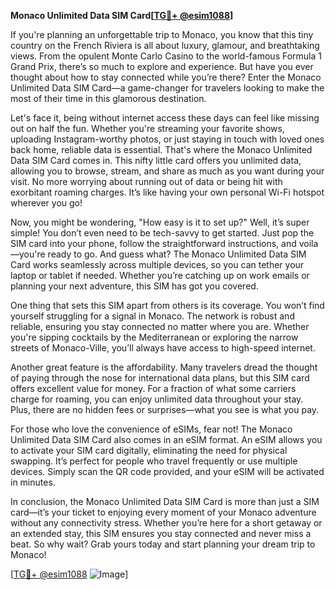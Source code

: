 **Monaco Unlimited Data SIM Card[[TG💪+ @esim1088](https://t.me/s/esim1088)]**

If you're planning an unforgettable trip to Monaco, you know that this tiny country on the French Riviera is all about luxury, glamour, and breathtaking views. From the opulent Monte Carlo Casino to the world-famous Formula 1 Grand Prix, there’s so much to explore and experience. But have you ever thought about how to stay connected while you’re there? Enter the Monaco Unlimited Data SIM Card—a game-changer for travelers looking to make the most of their time in this glamorous destination.

Let's face it, being without internet access these days can feel like missing out on half the fun. Whether you're streaming your favorite shows, uploading Instagram-worthy photos, or just staying in touch with loved ones back home, reliable data is essential. That's where the Monaco Unlimited Data SIM Card comes in. This nifty little card offers you unlimited data, allowing you to browse, stream, and share as much as you want during your visit. No more worrying about running out of data or being hit with exorbitant roaming charges. It’s like having your own personal Wi-Fi hotspot wherever you go!

Now, you might be wondering, "How easy is it to set up?" Well, it’s super simple! You don’t even need to be tech-savvy to get started. Just pop the SIM card into your phone, follow the straightforward instructions, and voila—you're ready to go. And guess what? The Monaco Unlimited Data SIM Card works seamlessly across multiple devices, so you can tether your laptop or tablet if needed. Whether you’re catching up on work emails or planning your next adventure, this SIM has got you covered.

One thing that sets this SIM apart from others is its coverage. You won’t find yourself struggling for a signal in Monaco. The network is robust and reliable, ensuring you stay connected no matter where you are. Whether you're sipping cocktails by the Mediterranean or exploring the narrow streets of Monaco-Ville, you’ll always have access to high-speed internet.

Another great feature is the affordability. Many travelers dread the thought of paying through the nose for international data plans, but this SIM card offers excellent value for money. For a fraction of what some carriers charge for roaming, you can enjoy unlimited data throughout your stay. Plus, there are no hidden fees or surprises—what you see is what you pay.

For those who love the convenience of eSIMs, fear not! The Monaco Unlimited Data SIM Card also comes in an eSIM format. An eSIM allows you to activate your SIM card digitally, eliminating the need for physical swapping. It’s perfect for people who travel frequently or use multiple devices. Simply scan the QR code provided, and your eSIM will be activated in minutes.

In conclusion, the Monaco Unlimited Data SIM Card is more than just a SIM card—it’s your ticket to enjoying every moment of your Monaco adventure without any connectivity stress. Whether you’re here for a short getaway or an extended stay, this SIM ensures you stay connected and never miss a beat. So why wait? Grab yours today and start planning your dream trip to Monaco!

[[TG💪+ @esim1088](https://t.me/s/esim1088) ![Image](https://i.postimg.cc/Y0z9fWf4/image.png)]